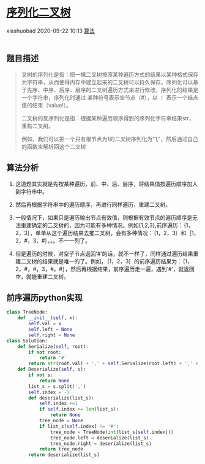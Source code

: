 <div class="blog-article">
    <h1><a href="p.html?p=\算法\序列化二叉树" class="title">序列化二叉树</a></h1>
    <span class="author">xiashuobad</span>
    <span class="time">2020-09-22 10:13</span>
    <span><a href="tags.html?t=算法" class="tag">算法</a></span>
    </div><br/>
    
## 题目描述

> 叉树的序列化是指：把一棵二叉树按照某种遍历方式的结果以某种格式保存为字符串，从而使得内存中建立起来的二叉树可以持久保存。序列化可以基于先序、中序、后序、层序的二叉树遍历方式来进行修改，序列化的结果是一个字符串，序列化时通过 某种符号表示空节点（#），以 ！ 表示一个结点值的结束（value!）。
>
> 二叉树的反序列化是指：根据某种遍历顺序得到的序列化字符串结果str，重构二叉树。
>
> 例如，我们可以把一个只有根节点为1的二叉树序列化为"1,"，然后通过自己的函数来解析回这个二叉树

## 算法分析

1. 这道题其实就是先按某种遍历，前、中、后、层序，将结果值按遍历顺序加入到字符串中。

2. 然后再根据字符串中的遍历顺序，再进行同样遍历，重建二叉树。

3. 一般情况下，如果只是遍历输出节点有效值，则根据有效节点的遍历顺序是无法重建确定的二叉树的，因为可能有多种情况。例如{1,2,3},前序遍历：｛1，2，3｝，单单从这个遍历结果去推二叉树，会有多种情况：｛1，2，3｝和｛1，2，#，3，#｝。。。不一一列了。

4. 但是遍历的时候，对空子节点返回‘#’的话，就不一样了，同样通过遍历结果重建二叉树的结果就是唯一的了。例如，｛1，2，3｝的前序遍历结果为：｛1，2，#，#，3，#，#｝，然后再根据结果，前序遍历走一遍，遇到‘#’，就返回空，就能重建二叉树。

## 前序遍历python实现

```python
class TreeNode:
    def __init__(self, x):
        self.val = x
        self.left = None
        self.right = None
class Solution:
    def Serialize(self, root):
        if not root:
            return '#'
        return str(root.val) + ',' + self.Serialize(root.left) + ',' + self.Serialize(root.right)
    def Deserialize(self, s):
        if not s:
            return None
        list_s = s.split(',')
        self.index = -1
        def deserialize(list_s):
            self.index +=1
            if self.index >= len(list_s):
                return None
            tree_node = None
            if list_s[self.index] != '#':
                tree_node = TreeNode(int(list_s[self.index]))
                tree_node.left = deserialize(list_s)
                tree_node.right = deserialize(list_s)
            return tree_node
        return deserialize(list_s)
```

   

   


